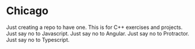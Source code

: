# Chicago
Just creating a repo to have one.
This is for C++ exercises and projects.
Just say no to Javascript.
Just say no to Angular.
Just say no to Protractor.
Just say no to Typescript.
